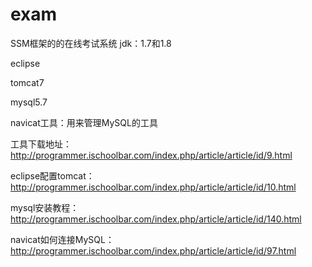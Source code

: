 # exam
SSM框架的的在线考试系统
jdk：1.7和1.8

eclipse

tomcat7

mysql5.7

navicat工具：用来管理MySQL的工具

工具下载地址：http://programmer.ischoolbar.com/index.php/article/article/id/9.html

eclipse配置tomcat：http://programmer.ischoolbar.com/index.php/article/article/id/10.html

mysql安装教程：http://programmer.ischoolbar.com/index.php/article/article/id/140.html

navicat如何连接MySQL：http://programmer.ischoolbar.com/index.php/article/article/id/97.html